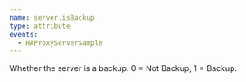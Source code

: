 ```yaml
---
name: server.isBackup
type: attribute
events:
  - HAProxyServerSample
---
```


Whether the server is a backup. 0 = Not Backup, 1 = Backup.